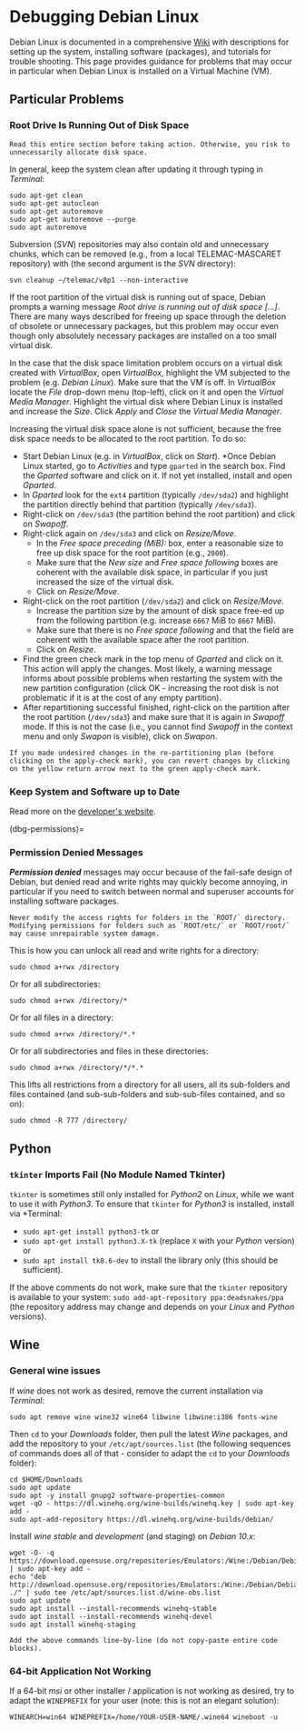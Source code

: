 # Debugging Debian Linux

Debian Linux is documented in a comprehensive [Wiki](https://wiki.debian.org/) with descriptions for setting up the system, installing software (packages), and tutorials for trouble shooting. This page provides guidance for problems that may occur in particular when Debian Linux is installed on a Virtual Machine (VM).

## Particular Problems

### Root Drive Is Running Out of Disk Space

```{tip}
Read this entire section before taking action. Otherwise, you risk to unnecessarily allocate disk space.
```

In general, keep the system clean after updating it through typing in *Terminal*:

```
sudo apt-get clean
sudo apt-get autoclean
sudo apt-get autoremove
sudo apt-get autoremove --purge
sudo apt autoremove
```

Subversion (*SVN*) repositories may also contain old and unnecessary chunks, which can be removed (e.g., from a local TELEMAC-MASCARET repository) with (the second argument is the *SVN* directory):

```
svn cleanup ~/telemac/v8p1 --non-interactive
```

If the root partition of the virtual disk is running out of space, Debian prompts a warning message *Root drive is running out of disk space [...]*. There are many ways described for freeing up space through the deletion of obsolete or unnecessary packages, but this problem may occur even though only absolutely necessary packages are installed on a too small virtual disk.

In the case that the disk space limitation problem occurs on a virtual disk created with *VirtualBox*, open *VirtualBox*, highlight the VM subjected to the problem (e.g. *Debian Linux*). Make sure that the VM is off. In *VirtualBox* locate the *File* drop-down menu (top-left), click on it and open the *Virtual Media Manager*. Highlight the virtual disk where Debian Linux is installed and increase the *Size*. Click *Apply* and *Close* the *Virtual Media Manager*.

Increasing the virtual disk space alone is not sufficient, because the free disk space needs to be allocated to the root partition. To do so:
* Start Debian Linux (e.g. in *VirtualBox*, click on *Start*).
*Once Debian Linux started, go to *Activities* and type `gparted` in the search box. Find the *Gparted* software and click on it. If not yet installed, install and open *Gparted*.
* In *Gparted* look for the `ext4` partition (typically `/dev/sda2`) and highlight the partition directly behind that partition (typically `/dev/sda3`).
* Right-click on `/dev/sda3` (the partition behind the root partition) and click on *Swapoff*.
* Right-click again on `/dev/sda3` and click on *Resize/Move*.
    + In the *Free space preceding (MiB):* box, enter a reasonable size to free up disk space for the root partition (e.g., `2000`).
    + Make sure that the *New size* and *Free space following* boxes are coherent with the available disk space, in particular if you just increased the size of the virtual disk.
    + Click on *Resize/Move*.
* Right-click on the root partition (`/dev/sda2`) and click on *Resize/Move*.
    + Increase the partition size by the amount of disk space free-ed up from the following partition (e.g. increase `6667` MiB to `8667` MiB).
    + Make sure that there is no *Free space following* and that the field are coherent with the available space after the root partition.
    + Click on *Resize*.
* Find the green check mark in the top menu of *Gparted* and click on it. This action will apply the changes. Most likely, a warning message informs about possible problems when restarting the system with the new partition configuration (click OK - increasing the root disk is not problematic if it is at the cost of any empty partition).
* After repartitioning successful finished, right-click on the partition after the root partition (`/dev/sda3`) and make sure that it is again in *Swapoff* mode. If this is not the case (i.e., you cannot find *Swapoff* in the context menu and only *Swapon* is visible), click on *Swapon*.

```{tip}
If you made undesired changes in the re-partitioning plan (before clicking on the apply-check mark), you can revert changes by clicking on the yellow return arrow next to the green apply-check mark.
```


### Keep System and Software up to Date

Read more on the [developer's website](https://www.debian.org/doc/manuals/debian-faq/uptodate.en.html).

(dbg-permissions)=
### Permission Denied Messages

***Permission denied*** messages may occur because of the fail-safe design of Debian, but denied read and write rights may quickly become annoying, in particular if you need to switch between normal and superuser accounts for installing software packages.

```{admonition} Potentially harmful operation
Never modify the access rights for folders in the `ROOT/` directory. Modifying permissions for folders such as `ROOT/etc/` or `ROOT/root/` may cause unrepairable system damage.
```

This is how you can unlock all read and write rights for a directory:

```
sudo chmod a+rwx /directory
```

Or for all subdirectories:

```
sudo chmod a+rwx /directory/*
```

Or for all files in a directory:

```
sudo chmod a+rwx /directory/*.*
```

Or for all subdirectories and files in these directories:
```
sudo chmod a+rwx /directory/*/*.*
```

This lifts all restrictions from a directory for all users, all its sub-folders and files contained (and sub-sub-folders and sub-sub-files contained, and so on):

```
sudo chmod -R 777 /directory/
```

## Python

### `tkinter` Imports Fail (No Module Named Tkinter)

`tkinter` is sometimes still only installed for *Python2* on *Linux*, while we want to use it with *Python3*. To ensure that `tkinter` for *Python3* is installed, install via *Terminal:

 * `sudo apt-get install python3-tk`  or
 * `sudo apt-get install python3.X-tk` (replace `X` with your *Python* version) or
 * `sudo apt install tk8.6-dev` to install the library only (this should be sufficient).

 If the above comments do not work, make sure that the `tkinter` repository is available to your system: `sudo add-apt-repository ppa:deadsnakes/ppa` (the repository address may change and depends on your *Linux* and *Python* versions).

## Wine

### General wine issues
If *wine* does not work as desired, remove the current installation via *Terminal*:

```
sudo apt remove wine wine32 wine64 libwine libwine:i386 fonts-wine
```

Then `cd` to your *Downloads* folder, then pull the latest *Wine* packages, and add the repository to your `/etc/apt/sources.list` (the following sequences of commands does all of that - consider to adapt the `cd` to your *Downloads* folder):

```
cd $HOME/Downloads
sudo apt update
sudo apt -y install gnupg2 software-properties-common
wget -qO - https://dl.winehq.org/wine-builds/winehq.key | sudo apt-key add -
sudo apt-add-repository https://dl.winehq.org/wine-builds/debian/
```

Install *wine* *stable* and *development* (and staging) on *Debian 10.x*:

```
wget -O- -q https://download.opensuse.org/repositories/Emulators:/Wine:/Debian/Debian_10/Release.key | sudo apt-key add -
echo "deb http://download.opensuse.org/repositories/Emulators:/Wine:/Debian/Debian_10 ./" | sudo tee /etc/apt/sources.list.d/wine-obs.list
sudo apt update
sudo apt install --install-recommends winehq-stable
sudo apt install --install-recommends winehq-devel
sudo apt install winehq-staging
```

```{tip}
Add the above commands line-by-line (do not copy-paste entire code blocks).
```

### 64-bit Application Not Working

If a 64-bit *msi* or other installer / application is not working as desired, try to adapt the `WINEPREFIX` for your user (note: this is not an elegant solution):

```
WINEARCH=win64 WINEPREFIX=/home/YOUR-USER-NAME/.wine64 wineboot -u
```
